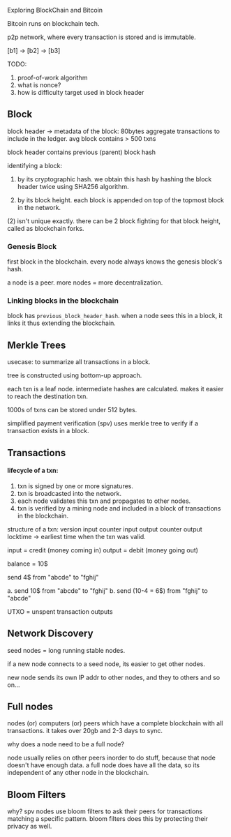 Exploring BlockChain and Bitcoin

Bitcoin runs on blockchain tech.

p2p network, where every transaction is stored and is immutable.

[b1] -> [b2] -> [b3]

TODO:

1. proof-of-work algorithm
2. what is nonce?
3. how is difficulty target used in block header

## Block

block header -> metadata of the block: 80bytes
aggregate transactions to include in the ledger. avg block contains > 500 txns

block header contains previous (parent) block hash

identifying a block:

1. by its cryptographic hash. we obtain this hash by hashing the block header twice
   using SHA256 algorithm.

2. by its block height. each block is appended on top of the topmost block in the network.

(2) isn't unique exactly. there can be 2 block fighting for that block height, called as
blockchain forks.

### Genesis Block

first block in the blockchain. every node always knows the genesis block's hash.

a node is a peer. more nodes = more decentralization.

### Linking blocks in the blockchain

block has `previous_block_header_hash`. when a node sees this in a block, it links it thus
extending the blockchain.

## Merkle Trees

usecase: to summarize all transactions in a block.

tree is constructed using bottom-up approach.

each txn is a leaf node. intermediate hashes are calculated. makes it easier to reach the
destination txn.

1000s of txns can be stored under 512 bytes.

simplified payment verification (spv) uses merkle tree to verify if a transaction exists in a block.

## Transactions

#### lifecycle of a txn:

1. txn is signed by one or more signatures.
2. txn is broadcasted into the network.
3. each node validates this txn and propagates to other nodes.
4. txn is verified by a mining node and included in a block of transactions in the blockchain.

structure of a txn:
version
input counter
input
output counter
output
locktime -> earliest time when the txn was valid.

input = credit (money coming in)
output = debit (money going out)

balance = 10$

send 4$ from "abcde" to "fghij"

a. send 10$ from "abcde" to "fghij"
b. send (10-4 = 6$) from "fghij" to "abcde"

UTXO = unspent transaction outputs

## Network Discovery

seed nodes = long running stable nodes.

if a new node connects to a seed node, its easier to get other nodes.

new node sends its own IP addr to other nodes, and they to others and so on...

## Full nodes

nodes (or) computers (or) peers which have a complete blockchain with all transactions.
it takes over 20gb and 2-3 days to sync.

why does a node need to be a full node?

node usually relies on other peers inorder to do stuff, because that node doesn't have enough data.
a full node does have all the data, so its independent of any other node in the blockchain.

## Bloom Filters

why?
spv nodes use bloom filters to ask their peers for transactions matching a specific pattern.
bloom filters does this by protecting their privacy as well.
